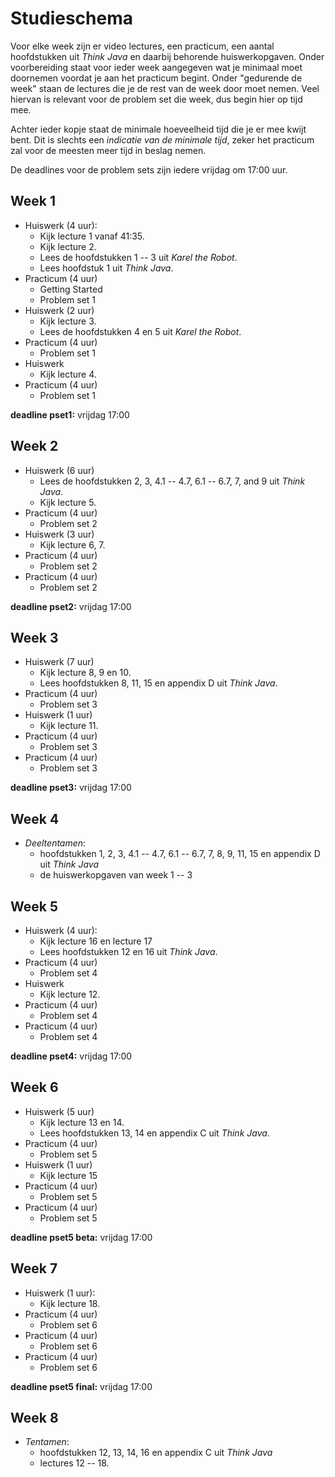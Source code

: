# Studieschema

Voor elke week zijn er video lectures, een practicum, een aantal hoofdstukken
uit *Think Java* en daarbij behorende huiswerkopgaven. Onder voorbereiding staat
voor ieder week aangegeven wat je minimaal moet doornemen voordat je aan het
practicum begint. Onder "gedurende de week" staan de lectures die je de rest van
de week door moet nemen. Veel hiervan is relevant voor de problem set die week,
dus begin hier op tijd mee.

Achter ieder kopje staat de minimale hoeveelheid tijd die je er mee kwijt
bent. Dit is slechts een *indicatie van de minimale tijd*, zeker het practicum
zal voor de meesten meer tijd in beslag nemen.

De deadlines voor de problem sets zijn iedere vrijdag om 17:00 uur.

## Week 1

* Huiswerk (4 uur):
  - Kijk lecture 1 vanaf 41:35.
  - Kijk lecture 2.
  - Lees de hoofdstukken 1 -- 3 uit *Karel the Robot*.
  - Lees hoofdstuk 1 uit *Think Java*.
* Practicum (4 uur)
  - Getting Started
  - Problem set 1
* Huiswerk (2 uur)
  - Kijk lecture 3.
  - Lees de hoofdstukken 4 en 5 uit *Karel the Robot*.
* Practicum (4 uur)
  - Problem set 1
* Huiswerk
  - Kijk lecture 4.
* Practicum (4 uur)
  - Problem set 1

**deadline pset1:** vrijdag 17:00

## Week 2

* Huiswerk (6 uur)
  - Lees de hoofdstukken 2, 3, 4.1 -- 4.7, 6.1 -- 6.7, 7, and 9 uit *Think Java*.
  - Kijk lecture 5.
* Practicum (4 uur)
  - Problem set 2
* Huiswerk (3 uur)
  - Kijk lecture 6, 7.
* Practicum (4 uur)
  - Problem set 2
* Practicum (4 uur)
  - Problem set 2

**deadline pset2:** vrijdag 17:00

## Week 3

* Huiswerk (7 uur)
  - Kijk lecture 8, 9 en 10.
  - Lees hoofdstukken 8, 11, 15 en appendix D uit *Think Java*.
* Practicum (4 uur)
  - Problem set 3
* Huiswerk (1 uur)
  - Kijk lecture 11.
* Practicum (4 uur)
  - Problem set 3
* Practicum (4 uur)
  - Problem set 3

**deadline pset3:** vrijdag 17:00

## Week 4

* *Deeltentamen*:
  - hoofdstukken 1, 2, 3, 4.1 -- 4.7, 6.1 -- 6.7, 7, 8, 9, 11, 15 en appendix D uit *Think Java*
  - de huiswerkopgaven van week 1 -- 3

## Week 5

* Huiswerk (4 uur):
  - Kijk lecture 16 en lecture 17
  - Lees hoofdstukken 12 en 16 uit *Think Java*.
* Practicum (4 uur)
  - Problem set 4
* Huiswerk
  - Kijk lecture 12.
* Practicum (4 uur)
  - Problem set 4
* Practicum (4 uur)
  - Problem set 4

**deadline pset4:** vrijdag 17:00

## Week 6

* Huiswerk (5 uur)
  - Kijk lecture 13 en 14.
  - Lees hoofdstukken 13, 14 en appendix C uit *Think Java*.
* Practicum (4 uur)
  - Problem set 5
* Huiswerk (1 uur)
  - Kijk lecture 15
* Practicum (4 uur)
  - Problem set 5
* Practicum (4 uur)
  - Problem set 5

**deadline pset5 beta:** vrijdag 17:00

## Week 7

* Huiswerk (1 uur):
  - Kijk lecture 18.
* Practicum (4 uur)
  - Problem set 6
* Practicum (4 uur)
  - Problem set 6
* Practicum (4 uur)
  - Problem set 6

**deadline pset5 final:** vrijdag 17:00

## Week 8

* *Tentamen*:
  - hoofdstukken 12, 13, 14, 16 en appendix C uit *Think Java*
  - lectures 12 -- 18.
